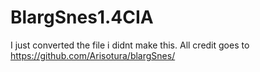 # BlargSnes1.4CIA
I just converted the file i didnt make this.
All credit goes to https://github.com/Arisotura/blargSnes/
